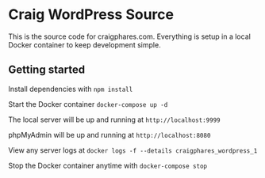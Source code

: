 # Craig WordPress Source
This is the source code for craigphares.com. Everything is setup in a local Docker container to keep development simple.

##  Getting started

Install dependencies with `npm install`

Start the Docker container `docker-compose up -d`

The local server will be up and running at `http://localhost:9999`

phpMyAdmin will be up and running at `http://localhost:8080`

View any server logs at `docker logs -f --details craigphares_wordpress_1`

Stop the Docker container anytime with `docker-compose stop`
